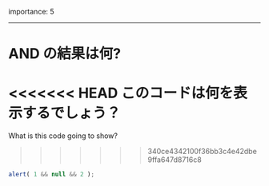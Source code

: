 importance: 5

---

# AND の結果は何?

<<<<<<< HEAD
このコードは何を表示するでしょう？
=======
What is this code going to show?
>>>>>>> 340ce4342100f36bb3c4e42dbe9ffa647d8716c8

```js
alert( 1 && null && 2 );
```

